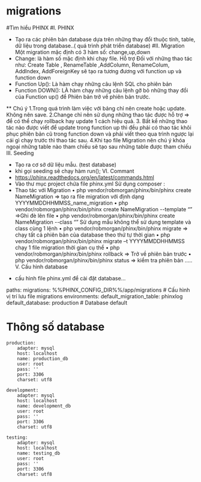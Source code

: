 # migrations
#Tìm hiểu PHINX
#I.	PHINX
-	Tạo ra các phiên bản  database dựa trên những thay đổi  thuộc tính, table, dữ liệu trong database..( quá trình phát triển database)
#II.	Migration
Một migration mặc định có 3  hàm số: change,up,down
-	Change: là hàm số mặc định khi chạy file. Hỗ trợ Đối với những thao tác như: Create Table , RenameTable ,AddColumn, RenameColum, AddIndex, AddForeignKey sẽ tạo ra tương đương với function up và function down
-	Function Up(): Là hàm  chạy những  câu lệnh SQL cho phiên bản
-	Function DOWN(): LÀ hàm chạy những câu lệnh gỡ bỏ những thay đổi của Function up() để Phiên bản trở về phiên bản trước.

**	Chú ý
      1.Trong quá trình làm việc với bảng chỉ nên create hoặc update. Không nên save.
      2.Change chỉ nên sử dụng những thao tác được hỗ trợ => để có thể chạy rollback hay update 1 cách hiệu quả.
      3. Bất kể những  thao tác nào được viết để update trong function up thì đều phải  có thao tác khôi phục phiên bản cũ  trong function down và  phải viết theo qua trình ngược lại   cái gì chạy trước thì  thao tác sau.
      4.Khi tạo  file Migration nên chú ý khóa ngoại  những table nào  tham chiếu  sẽ tạo sau những table được tham chiếu	
      III.	Seeding	
-	Tạo ra cơ sở dữ liệu mẫu.   (test database)
-	 khi gọi seeding sẽ chạy hàm run();
VI.	Commant 
-	https://phinx.readthedocs.org/en/latest/commands.html
-	Vào thư mục project  chứa file phinx.yml 
Sử dụng composer :
-	Thao tác  với Migration
•	 php vendor/robmorgan/phinx/bin/phinx create NameMigration  => tạo ra file migration với định dạng YYYYMMDDHHMMSS_name_migration
•	php vendor/robmorgan/phinx/bin/phinx create NameMigration  --template “<file>”   =>Ghi đè lên file
•	php vendor/robmorgan/phinx/bin/phinx create NameMigration  --class “<class>”   Sử dụng mẫu
không thể sử dụng template và class cùng 1 lệnh
•	php vendor/robmorgan/phinx/bin/phinx migrate     => chạy tất cả phiên bản của database theo thứ tự thời gian
•	php vendor/robmorgan/phinx/bin/phinx migrate –t  YYYYMMDDHHMMSS      chạy 1 file migration  thời gian cụ thể
•	php vendor/robmorgan/phinx/bin/phinx rollback   => Trở về phiên bản trước
•	php vendor/robmorgan/phinx/bin/phinx status => kiểm tra phiên bản
.....
V.	Cấu hình database 
* cấu hình file phinx.yml để  cài đặt database…

paths:
    migrations: %%PHINX_CONFIG_DIR%%/app/migrations
	# Cấu hình vị trí lưu file migrations
environments:
    default_migration_table: phinxlog
    default_database: production
       # Database default	
# Thông số database
    production:
        adapter: mysql
        host: localhost
        name: production_db
        user: root
        pass: ''
        port: 3306
        charset: utf8

    development:
        adapter: mysql
        host: localhost
        name: development_db
        user: root
        pass: ''
        port: 3306
        charset: utf8

    testing:
        adapter: mysql
        host: localhost
        name: testing_db
        user: root
        pass: ''
        port: 3306
        charset: utf8
